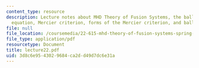 ```yaml
---
content_type: resource
description: Lecture notes about MHD Theory of Fusion Systems, the ballooning mode
  equation, Mercier criterion, forms of the Mercier criterion, and ballooning modes.
file: null
file_location: /coursemedia/22-615-mhd-theory-of-fusion-systems-spring-2007/3d8c6e9543029684ca2dd49d7dc6e31a_lecture22.pdf
file_type: application/pdf
resourcetype: Document
title: lecture22.pdf
uid: 3d8c6e95-4302-9684-ca2d-d49d7dc6e31a
---
```

